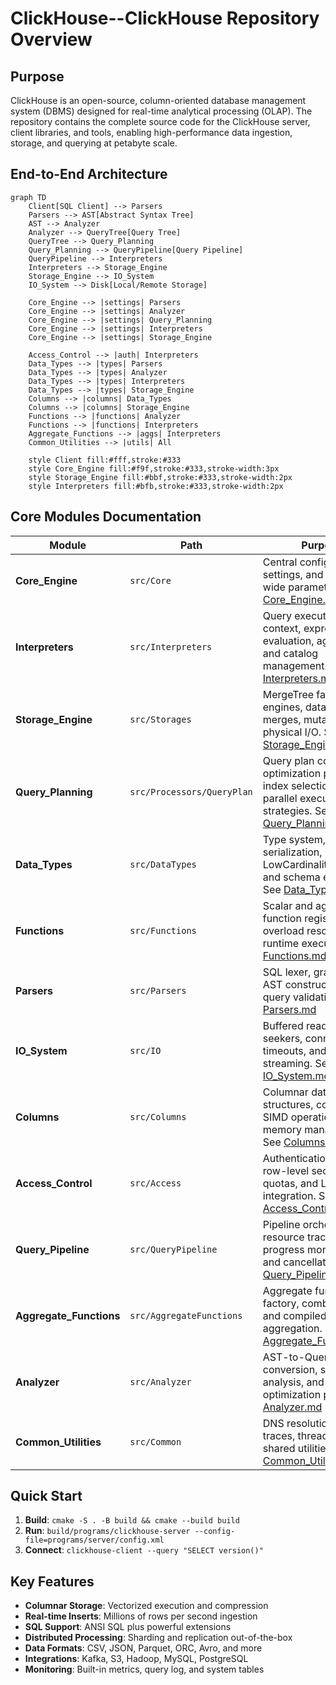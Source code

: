 # ClickHouse--ClickHouse Repository Overview

## Purpose
ClickHouse is an open-source, column-oriented database management system (DBMS) designed for real-time analytical processing (OLAP). The repository contains the complete source code for the ClickHouse server, client libraries, and tools, enabling high-performance data ingestion, storage, and querying at petabyte scale.

## End-to-End Architecture

```mermaid
graph TD
    Client[SQL Client] --> Parsers
    Parsers --> AST[Abstract Syntax Tree]
    AST --> Analyzer
    Analyzer --> QueryTree[Query Tree]
    QueryTree --> Query_Planning
    Query_Planning --> QueryPipeline[Query Pipeline]
    QueryPipeline --> Interpreters
    Interpreters --> Storage_Engine
    Storage_Engine --> IO_System
    IO_System --> Disk[Local/Remote Storage]

    Core_Engine --> |settings| Parsers
    Core_Engine --> |settings| Analyzer
    Core_Engine --> |settings| Query_Planning
    Core_Engine --> |settings| Interpreters
    Core_Engine --> |settings| Storage_Engine

    Access_Control --> |auth| Interpreters
    Data_Types --> |types| Parsers
    Data_Types --> |types| Analyzer
    Data_Types --> |types| Interpreters
    Data_Types --> |types| Storage_Engine
    Columns --> |columns| Data_Types
    Columns --> |columns| Storage_Engine
    Functions --> |functions| Analyzer
    Functions --> |functions| Interpreters
    Aggregate_Functions --> |aggs| Interpreters
    Common_Utilities --> |utils| All

    style Client fill:#fff,stroke:#333
    style Core_Engine fill:#f9f,stroke:#333,stroke-width:3px
    style Storage_Engine fill:#bbf,stroke:#333,stroke-width:2px
    style Interpreters fill:#bfb,stroke:#333,stroke-width:2px
```

## Core Modules Documentation

| Module | Path | Purpose |
|--------|------|---------|
| **Core_Engine** | `src/Core` | Central configuration, settings, and server-wide parameters. See [Core_Engine.md](Core_Engine.md) |
| **Interpreters** | `src/Interpreters` | Query execution context, expression evaluation, aggregation, and catalog management. See [Interpreters.md](Interpreters.md) |
| **Storage_Engine** | `src/Storages` | MergeTree family table engines, data parts, merges, mutations, and physical I/O. See [Storage_Engine.md](Storage_Engine.md) |
| **Query_Planning** | `src/Processors/QueryPlan` | Query plan construction, optimization passes, index selection, and parallel execution strategies. See [Query_Planning.md](Query_Planning.md) |
| **Data_Types** | `src/DataTypes` | Type system, serialization, LowCardinality, enums, and schema evolution. See [Data_Types.md](Data_Types.md) |
| **Functions** | `src/Functions` | Scalar and aggregate function registry, overload resolution, and runtime execution. See [Functions.md](Functions.md) |
| **Parsers** | `src/Parsers` | SQL lexer, grammar, AST construction, and query validation. See [Parsers.md](Parsers.md) |
| **IO_System** | `src/IO` | Buffered readers, seekers, connection timeouts, and data streaming. See [IO_System.md](IO_System.md) |
| **Columns** | `src/Columns` | Columnar data structures, compression, SIMD operations, and memory management. See [Columns.md](Columns.md) |
| **Access_Control** | `src/Access` | Authentication, RBAC, row-level security, quotas, and LDAP integration. See [Access_Control.md](Access_Control.md) |
| **Query_Pipeline** | `src/QueryPipeline` | Pipeline orchestration, resource tracking, progress monitoring, and cancellation. See [Query_Pipeline.md](Query_Pipeline.md) |
| **Aggregate_Functions** | `src/AggregateFunctions` | Aggregate function factory, combinators, and compiled aggregation. See [Aggregate_Functions.md](Aggregate_Functions.md) |
| **Analyzer** | `src/Analyzer` | AST-to-Query-Tree conversion, semantic analysis, and optimization passes. See [Analyzer.md](Analyzer.md) |
| **Common_Utilities** | `src/Common` | DNS resolution, stack traces, thread pools, and shared utilities. See [Common_Utilities.md](Common_Utilities.md) |

## Quick Start

1. **Build**: `cmake -S . -B build && cmake --build build`
2. **Run**: `build/programs/clickhouse-server --config-file=programs/server/config.xml`
3. **Connect**: `clickhouse-client --query "SELECT version()"`

## Key Features

- **Columnar Storage**: Vectorized execution and compression
- **Real-time Inserts**: Millions of rows per second ingestion
- **SQL Support**: ANSI SQL plus powerful extensions
- **Distributed Processing**: Sharding and replication out-of-the-box
- **Data Formats**: CSV, JSON, Parquet, ORC, Avro, and more
- **Integrations**: Kafka, S3, Hadoop, MySQL, PostgreSQL
- **Monitoring**: Built-in metrics, query log, and system tables